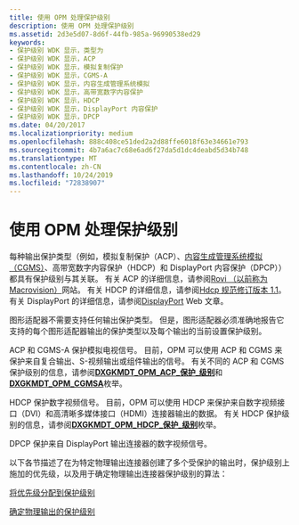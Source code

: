 ```yaml
---
title: 使用 OPM 处理保护级别
description: 使用 OPM 处理保护级别
ms.assetid: 2d3e5d07-8d6f-44fb-985a-96990538ed29
keywords:
- 保护级别 WDK 显示，类型为
- 保护级别 WDK 显示，ACP
- 保护级别 WDK 显示，模拟复制保护
- 保护级别 WDK 显示，CGMS-A
- 保护级别 WDK 显示，内容生成管理系统模拟
- 保护级别 WDK 显示，高带宽数字内容保护
- 保护级别 WDK 显示，HDCP
- 保护级别 WDK 显示，DisplayPort 内容保护
- 保护级别 WDK 显示，DPCP
ms.date: 04/20/2017
ms.localizationpriority: medium
ms.openlocfilehash: 888c408ce51ded2a2d88ffe6018f63e34661e793
ms.sourcegitcommit: 4b7a6ac7c68e6ad6f27da5d1dc4deabd5d34b748
ms.translationtype: MT
ms.contentlocale: zh-CN
ms.lasthandoff: 10/24/2019
ms.locfileid: "72838907"
---
```

# <a name="handling-protection-levels-with-opm"></a>使用 OPM 处理保护级别


每种输出保护类型（例如，模拟复制保护（ACP）、[内容生成管理系统模拟（CGMS）](cgms-a-standards.md)、高带宽数字内容保护（HDCP）和 DisplayPort 内容保护（DPCP））都具有保护级别与其关联。 有关 ACP 的详细信息，请参阅[Rovi （以前称为 Macrovision）](https://go.microsoft.com/fwlink/p/?linkid=71273)网站。 有关 HDCP 的详细信息，请参阅[Hdcp 规范修订版本 1.1](https://go.microsoft.com/fwlink/p/?linkid=38728)。 有关 DisplayPort 的详细信息，请参阅[DisplayPort](https://go.microsoft.com/fwlink/p/?linkid=71382) Web 文章。

图形适配器不需要支持任何输出保护类型。 但是，图形适配器必须准确地报告它支持的每个图形适配器输出的保护类型以及每个输出的当前设置保护级别。

ACP 和 CGMS-A 保护模拟电视信号。 目前，OPM 可以使用 ACP 和 CGMS 来保护来自复合输出、S-视频输出或组件输出的信号。 有关不同的 ACP 和 CGMS 保护级别的信息，请参阅[**DXGKMDT\_OPM\_ACP\_保护\_级别**](https://docs.microsoft.com/windows-hardware/drivers/ddi/d3dkmdt/ne-d3dkmdt-_dxgkmdt_opm_acp_protection_level)和[**DXGKMDT\_OPM\_CGMSA**](https://docs.microsoft.com/windows-hardware/drivers/ddi/d3dkmdt/ne-d3dkmdt-_dxgkmdt_opm_cgmsa)枚举。

HDCP 保护数字视频信号。 目前，OPM 可以使用 HDCP 来保护来自数字视频接口（DVI）和高清晰多媒体接口（HDMI）连接器输出的数据。 有关 HDCP 保护级别的信息，请参阅[**DXGKMDT\_OPM\_HDCP\_保护\_级别**](https://docs.microsoft.com/windows-hardware/drivers/ddi/d3dkmdt/ne-d3dkmdt-_dxgkmdt_opm_hdcp_protection_level)枚举。

DPCP 保护来自 DisplayPort 输出连接器的数字视频信号。

以下各节描述了在为特定物理输出连接器创建了多个受保护的输出时，保护级别上施加的优先级，以及用于确定物理输出连接器保护级别的算法：

[将优先级分配到保护级别](assigning-precedence-to-protection-levels.md)

[确定物理输出的保护级别](determining-the-protection-level-for-a-physical-output.md)

 

 





